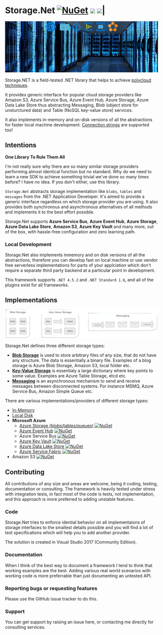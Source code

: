 # Storage.Net [![NuGet](https://img.shields.io/nuget/v/Storage.Net.svg)](https://www.nuget.org/packages/Storage.Net/) ![](https://img.shields.io/azure-devops/build/aloneguid/7a9c6ed6-1a57-47cf-941f-f4b09440591b/36.svg) ![](https://img.shields.io/azure-devops/tests/aloneguid/Storage.Net/35.svg?label=integration%20tests)|

![](doc/slide.jpg)

Storage.NET is a field-tested .NET library that helps to achieve [polycloud techniques](https://www.thoughtworks.com/radar/techniques/polycloud). 

It provides generic interface for popular cloud storage providers like Amazon S3, Azure Service Bus, Azure Event Hub, Azure Storage, Azure Data Lake Store thus abstracting Messaging, Blob (object store for unsturctured data) and Table (NoSQL key-value store) services.

It also implements in-memory and on-disk versions of all the abstractions for faster local machine development. [Connection strings](doc/cs.md) are supported too!

## Intentions

**One Library To Rule Them All**

I'm not really sure why there are so many similar storage providers performing almost identical function but no standard. Why do we need to learn a new SDK to achieve something trivial we've done so many times before? I have no idea. If you don't either, use this library.

`Storage.Net` abstracts storage implementation like `blobs`, `tables` and `messages` from the .NET Applicatiion Developer. It's aimed to provide a generic interface regardless on which storage provider you are using. It also provides both synchronous and asynchronous alternatives of all methods and implements it to the best effort possible. 

Storage.Net supports **Azure Service Bus**, **Azure Event Hub**, **Azure Storage**, **Azure Data Lake Store**, **Amazon S3**, **Azure Key Vault** and many more, out of the box, with hassle-free configuration and zero learning path.

### Local Development

Storage.Net also implements inmemory and on disk versions of all the abstractions, therefore you can develop fast on local machine or use vendor free serverless implementations for parts of your applciation which don't require a separate third party backend at a particular point in development.

This framework supports `.NET 4.5.2` and `.NET Standard 1.6`, and all of the plugins exist for all frameworks.

## Implementations

![Storagetypes](doc/storagetypes.png)

Storage.Net defines three different storage types:

- [**Blob Storage**](doc/blob-storage/index.md) is used to store arbitrary files of any size, that do not have any structure. The data is essentially a binary file. Examples of a blog storage is Azure Blob Storage, Amazon S3, local folder etc.
- [**Key-Value Storage**](doc/key-value-storage/index.md) is essentialy a large dictionary where key points to some value. Examples are Azure Table Storage, etcd etc.
- [**Messaging**](doc/messaging/index.md) is an asynchronous mechanism to send and receive messages between disconnected systems. For instance MSMQ, Azure Service Bus, Amazon Simple Queue etc.

There are various implementations/providers of different storage types:

- [In-Memory](doc/implementations/inmemory.md)
- [Local Disk](doc/implementations/local-disk.md) 
- **Microsoft Azure**
  - [Azure Storage (blobs/tables/queues)](doc/implementations/microsoft-azure.md) [![NuGet](https://img.shields.io/nuget/v/Storage.Net.Microsoft.Azure.Storage.svg)](https://www.nuget.org/packages/Storage.Net.Microsoft.Azure.Storage)
  - [Azure Event Hub](doc/implementations/microsoft-azure-eventhub.md) [![NuGet](https://img.shields.io/nuget/v/Storage.Net.Microsoft.Azure.EventHub.svg)](https://www.nuget.org/packages/Storage.Net.Microsoft.Azure.EventHub)
  - Azure Service Bus [![NuGet](https://img.shields.io/nuget/v/Storage.Net.Microsoft.Azure.ServiceBus.svg)](https://www.nuget.org/packages/Storage.Net.Microsoft.Azure.ServiceBus/)
  - [Azure Key Vault](doc/implementations/microsoft-azure-key-vault.md) [![NuGet](https://img.shields.io/nuget/v/Storage.Net.Microsoft.Azure.KeyVault.svg)](https://www.nuget.org/packages/Storage.Net.Microsoft.Azure.KeyVault)
  - [Azure Data Lake Store](doc/implementations/microsoft-azure-datalakestore.md) [![NuGet](https://img.shields.io/nuget/v/Storage.Net.Microsoft.Azure.DataLake.Store.svg)](https://www.nuget.org/packages/Storage.Net.Microsoft.Azure.DataLake.Store/)
  - [Azure Service Fabric](doc/implementations/microsoft-servicefabric.md) [![NuGet](https://img.shields.io/nuget/v/Storage.Net.Microsoft.ServiceFabric.svg)](https://www.nuget.org/packages/Storage.Net.Microsoft.ServiceFabric)
- Amazon S3 [![NuGet](https://img.shields.io/nuget/v/Storage.Net.Amazon.Aws.svg)](https://www.nuget.org/packages/Storage.Net.Amazon.Aws)

## Contributing

All contributions of any size and areas are welcome, being it coding, testing, documentation or consulting. The framework is heavily tested under stress with integration tests, in fact most of the code is tests, not implementation, and this approach is more preferred to adding unstable features.

### Code

Storage.Net tries to enforce idential behavior on all implementaions of storage interfaces to the smallest details possible and you will find a lot of test specifications which will help you to add another provider.

The solution is created in Visual Studio 2017 (Community Edition).

### Documentation

When I think of the best way to document a framework I tend to think that working examples are the best. Adding various real world scenarios with working code is more preferrable than just documenting an untested API.

### Reporting bugs or requesting features

Please use the GitHub issue tracker to do this.

### Support

You can get support by raising an issue here, or contacting me directly for consulting services.
